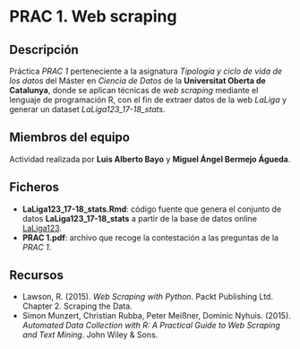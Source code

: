 # PRAC 1. Web scraping

## Descripción

Práctica _PRAC 1_ perteneciente a la asignatura _Tipología y ciclo de vida de los datos_ del Máster en _Ciencia de Datos_ de la **Universitat Oberta de Catalunya**, donde se aplican técnicas de _web scraping_ mediante el lenguaje de programación R, con el fin de extraer datos de la web _LaLiga_ y generar un dataset _LaLiga123_17-18_stats_.


## Miembros del equipo

Actividad realizada por **Luis Alberto Bayo** y **Miguel Ángel Bermejo Águeda**.


## Ficheros

* **LaLiga123_17-18_stats.Rmd**: código fuente que genera el conjunto de datos **LaLiga123_17-18_stats** a partir de la base de datos online [LaLiga123](https://www.laliga.es/estadisticas-historicas/plantillas/segunda/2017-18/).
* **PRAC 1.pdf**: archivo que recoge la contestación a las preguntas de la _PRAC 1_.


## Recursos

- Lawson, R. (2015). _Web Scraping with Python_. Packt Publishing Ltd. Chapter 2. Scraping the Data.
- Simon Munzert, Christian Rubba, Peter Meißner, Dominic Nyhuis. (2015). _Automated Data Collection with R: A Practical Guide to Web Scraping and Text Mining_. John Wiley & Sons.
